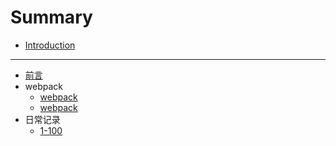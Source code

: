 # Summary

* [Introduction](README.md)

-----
* [前言](README.md)
* webpack
    * [webpack](webpack/loader.md)
    * [webpack](webpack/plugin.md)
* 日常记录
    * [1-100](日常记录/100.md)

